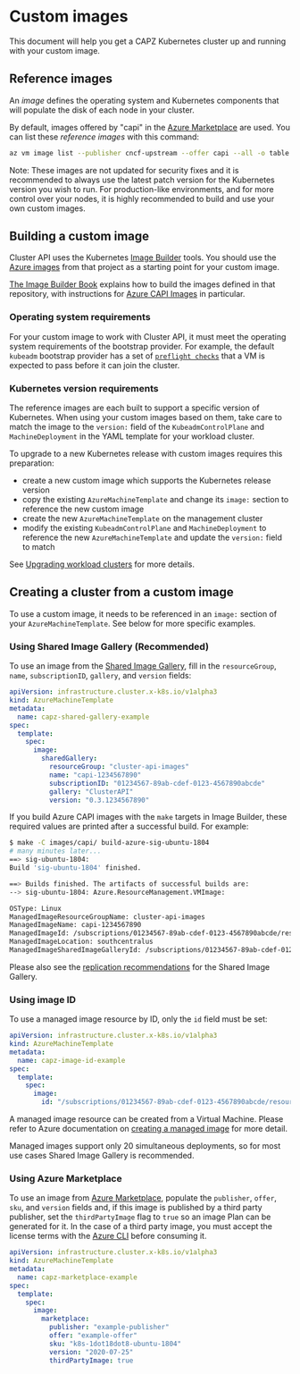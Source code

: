 # Custom images

This document will help you get a CAPZ Kubernetes cluster up and running with your custom image.

## Reference images

An *image* defines the operating system and Kubernetes components that will populate the disk of each node in your cluster.

By default, images offered by "capi" in the [Azure Marketplace][azure-marketplace] are used. You can list these *reference images* with this command:

```bash
az vm image list --publisher cncf-upstream --offer capi --all -o table
```

Note: These images are not updated for security fixes and it is recommended to always use the latest patch version for the Kubernetes version you wish to run. For production-like environments, and for more control over your nodes, it is highly recommended to build and use your own custom images.

## Building a custom image

Cluster API uses the Kubernetes [Image Builder][image-builder] tools. You should use the [Azure images][image-builder-azure] from that project as a starting point for your custom image.

[The Image Builder Book][capi-images] explains how to build the images defined in that repository, with instructions for [Azure CAPI Images][azure-capi-images] in particular.

### Operating system requirements

For your custom image to work with Cluster API, it must meet the operating system requirements of the bootstrap provider. For example, the default `kubeadm` bootstrap provider has a set of [`preflight checks`][kubeadm-preflight-checks] that a VM is expected to pass before it can join the cluster.

### Kubernetes version requirements

The reference images are each built to support a specific version of Kubernetes. When using your custom images based on them, take care to match the image to the `version:` field of the `KubeadmControlPlane` and `MachineDeployment` in the YAML template for your workload cluster.

To upgrade to a new Kubernetes release with custom images requires this preparation:

- create a new custom image which supports the Kubernetes release version
- copy the existing `AzureMachineTemplate` and change its `image:` section to reference the new custom image
- create the new `AzureMachineTemplate` on the management cluster
- modify the existing `KubeadmControlPlane` and `MachineDeployment` to reference the new `AzureMachineTemplate` and update the `version:` field to match

See [Upgrading workload clusters][upgrading-workload-clusters] for more details.

## Creating a cluster from a custom image

To use a custom image, it needs to be referenced in an `image:` section of your `AzureMachineTemplate`. See below for more specific examples.

### Using Shared Image Gallery (Recommended)

To use an image from the [Shared Image Gallery][shared-image-gallery], fill in the `resourceGroup`, `name`, `subscriptionID`, `gallery`, and `version` fields:

```yaml
apiVersion: infrastructure.cluster.x-k8s.io/v1alpha3
kind: AzureMachineTemplate
metadata:
  name: capz-shared-gallery-example
spec:
  template:
    spec:
      image:
        sharedGallery:
          resourceGroup: "cluster-api-images"
          name: "capi-1234567890"
          subscriptionID: "01234567-89ab-cdef-0123-4567890abcde"
          gallery: "ClusterAPI"
          version: "0.3.1234567890"
```

If you build Azure CAPI images with the `make` targets in Image Builder, these required values are printed after a successful build. For example:

```bash
$ make -C images/capi/ build-azure-sig-ubuntu-1804
# many minutes later...
==> sig-ubuntu-1804:
Build 'sig-ubuntu-1804' finished.

==> Builds finished. The artifacts of successful builds are:
--> sig-ubuntu-1804: Azure.ResourceManagement.VMImage:

OSType: Linux
ManagedImageResourceGroupName: cluster-api-images
ManagedImageName: capi-1234567890
ManagedImageId: /subscriptions/01234567-89ab-cdef-0123-4567890abcde/resourceGroups/cluster-api-images/providers/Microsoft.Compute/images/capi-1234567890
ManagedImageLocation: southcentralus
ManagedImageSharedImageGalleryId: /subscriptions/01234567-89ab-cdef-0123-4567890abcde/resourceGroups/cluster-api-images/providers/Microsoft.Compute/galleries/ClusterAPI/images/capi-ubuntu-1804/versions/0.3.1234567890
```

Please also see the [replication recommendations][replication-recommendations] for the Shared Image Gallery.

### Using image ID

To use a managed image resource by ID, only the `id` field must be set:

```yaml
apiVersion: infrastructure.cluster.x-k8s.io/v1alpha3
kind: AzureMachineTemplate
metadata:
  name: capz-image-id-example
spec:
  template:
    spec:
      image:
        id: "/subscriptions/01234567-89ab-cdef-0123-4567890abcde/resourceGroups/myResourceGroup/providers/Microsoft.Compute/images/myImage"
```

A managed image resource can be created from a Virtual Machine. Please refer to Azure documentation on [creating a managed image][creating-managed-image] for more detail.

Managed images support only 20 simultaneous deployments, so for most use cases Shared Image Gallery is recommended.

### Using Azure Marketplace

To use an image from [Azure Marketplace][azure-marketplace], populate the `publisher`, `offer`, `sku`, and `version` fields and, if this image is published by a third party publisher, set the `thirdPartyImage` flag to `true` so an image Plan can be generated for it. In the case of a third party image, you must accept the license terms with the [Azure CLI](https://docs.microsoft.com/en-us/cli/azure/vm/image/terms?view=azure-cli-latest) before consuming it.

```yaml
apiVersion: infrastructure.cluster.x-k8s.io/v1alpha3
kind: AzureMachineTemplate
metadata:
  name: capz-marketplace-example
spec:
  template:
    spec:
      image:
        marketplace:
          publisher: "example-publisher"
          offer: "example-offer"
          sku: "k8s-1dot18dot8-ubuntu-1804"
          version: "2020-07-25"
          thirdPartyImage: true
```

[azure-marketplace]: https://docs.microsoft.com/azure/marketplace/marketplace-publishers-guide
[azure-capi-images]: https://image-builder.sigs.k8s.io/capi/providers/azure.html
[capi-images]: https://image-builder.sigs.k8s.io/capi/capi.html
[creating-managed-image]: https://docs.microsoft.com/azure/virtual-machines/linux/capture-image
[creating-vm-offer]: https://docs.azure.cn/en-us/articles/azure-marketplace/imagepublishguide#5-azure-
[image-builder]: https://github.com/kubernetes-sigs/image-builder
[image-builder-azure]: https://github.com/kubernetes-sigs/image-builder/tree/master/images/capi/packer/azure
[kubeadm-preflight-checks]: https://github.com/kubernetes/kubeadm/blob/master/docs/design/design_v1.10.md#preflight-checks
[replication-recommendations]: https://docs.microsoft.com/azure/virtual-machines/linux/shared-image-galleries#scaling
[shared-image-gallery]: https://docs.microsoft.com/azure/virtual-machines/linux/shared-image-galleries
[upgrading-workload-clusters]: https://cluster-api.sigs.k8s.io/tasks/kubeadm-control-plane.html#upgrading-workload-clusters
